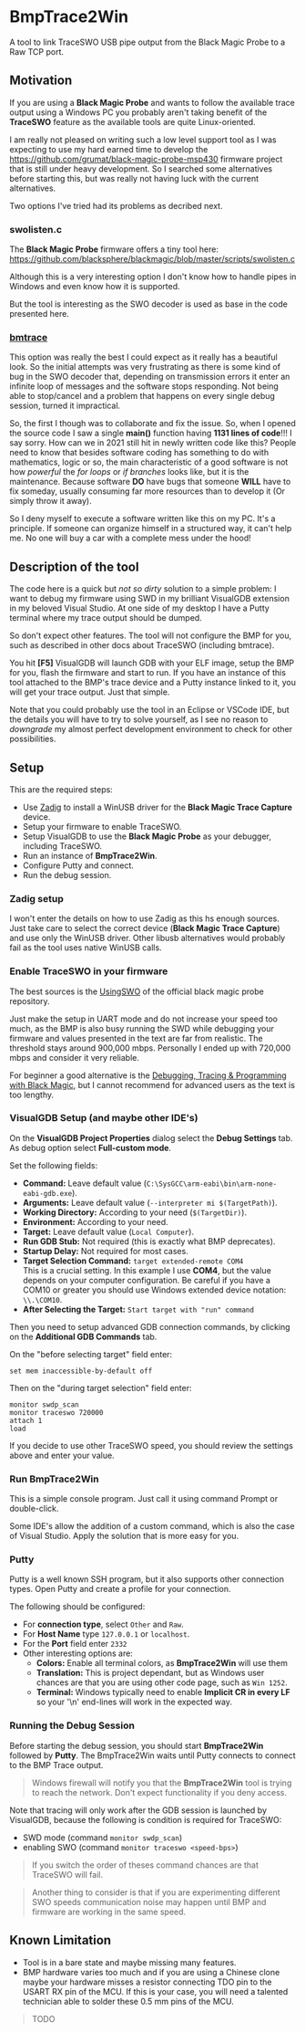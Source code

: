 # BmpTrace2Win

A tool to link TraceSWO USB pipe output from the Black Magic Probe to a Raw TCP port.


## Motivation

If you are using a **Black Magic Probe** and wants to follow the available trace output using
a Windows PC you probably aren't taking benefit of the **TraceSWO** feature as the available 
tools are quite Linux-oriented.

I am really not pleased on writing such a low level support tool as I was expecting to use my 
hard earned time to develop the https://github.com/grumat/black-magic-probe-msp430 firmware 
project that is still under heavy development. So I searched some alternatives before starting 
this, but was really not having luck with the current alternatives.

Two options I've tried had its problems as decribed next.


### swolisten.c

The **Black Magic Probe** firmware offers a tiny tool here: 
https://github.com/blacksphere/blackmagic/blob/master/scripts/swolisten.c

Although this is a very interesting option I don't know how to handle pipes in Windows and
even know how it is supported.

But the tool is interesting as the SWO decoder is used as base in the code presented here.


### [bmtrace](https://github.com/compuphase/Black-Magic-Probe-Book)

This option was really the best I could expect as it really has a beautiful look.
So the initial attempts was very frustrating as there is some kind of bug in the SWO
decoder that, depending on transmission errors it enter an infinite loop of messages and 
the software stops responding. Not being able to stop/cancel and a problem that happens on 
every single debug session, turned it impractical.

So, the first I though was to collaborate and fix the issue. So, when I opened the source 
code I saw a single **main()** function having **1131 lines of code**!!! I say sorry.
How can we in 2021 still hit in newly written code like this? People need to know that
besides software coding has something to do with mathematics, logic or so, the main 
characteristic of a good software is not how *powerful* the *for loops* or *if branches* 
looks like, but it is the maintenance. Because software **DO** have bugs that someone 
**WILL** have to fix someday, usually consuming far more resources than to develop it
(Or simply throw it away).

So I deny myself to execute a software written like this on my PC. It's a principle. If 
someone can organize himself in a structured way, it can't help me. No one will buy a car
with a complete mess under the hood!


## Description of the tool

The code here is a quick but *not so dirty* solution to a simple problem: I want to debug
my firmware using SWD in my brilliant VisualGDB extension in my beloved Visual Studio.
At one side of my desktop I have a Putty terminal where my trace output should be dumped.

So don't expect other features. The tool will not configure the BMP for you, such as 
described in other docs about TraceSWO (including bmtrace).

You hit **[F5]** VisualGDB will launch GDB with your ELF image, setup the BMP for you,
flash the firmware and start to run. If you have an instance of this tool attached to
the BMP's trace device and a Putty instance linked to it, you will get your trace output.
Just that simple.

Note that you could probably use the tool in an Eclipse or VSCode IDE, but the details
you will have to try to solve yourself, as I see no reason to *downgrade* my almost 
perfect development environment to check for other possibilities.


## Setup

This are the required steps:
- Use [Zadig](https://zadig.akeo.ie/) to install a WinUSB driver for the 
**Black Magic Trace Capture** device.
- Setup your firmware to enable TraceSWO.
- Setup VisualGDB to use the **Black Magic Probe** as your debugger, including TraceSWO.
- Run an instance of **BmpTrace2Win**.
- Configure Putty and connect.
- Run the debug session.


### Zadig setup

I won't enter the details on how to use Zadig as this hs enough sources.
Just take care to select the correct device (**Black Magic Trace Capture**) and use
only the WinUSB driver. Other libusb alternatives would probably fail as the tool
uses native WinUSB calls.


### Enable TraceSWO in your firmware

The best sources is the [UsingSWO](https://github.com/blacksphere/blackmagic/blob/master/UsingSWO)
of the official black magic probe repository.

Just make the setup in UART mode and do not increase your speed too much, as the BMP 
is also busy running the SWD while debugging your firmware and values presented in 
the text are far from realistic. The threshold stays around 900,000 mbps. Personally
I ended up with 720,000 mbps and consider it very reliable.

For beginner a good alternative is the [Debugging, Tracing & Programming with Black Magic](https://github.com/compuphase/Black-Magic-Probe-Book/blob/master/BlackMagicProbe.pdf),
but I cannot recommend for advanced users as the text is too lengthy.


### VisualGDB Setup (and maybe other IDE's)

On the **VisualGDB Project Properties** dialog select the **Debug Settings** tab.
As debug option select **Full-custom mode**.

Set the following fields:
- **Command:** Leave default value (`C:\SysGCC\arm-eabi\bin\arm-none-eabi-gdb.exe`).
- **Arguments:** Leave default value (`--interpreter mi $(TargetPath)`).
- **Working Directory:** According to your need (`$(TargetDir)`).
- **Environment:** According to your need.
- **Target:** Leave default value (`Local Computer`).
- **Run GDB Stub:** Not required (this is exactly what BMP deprecates).
- **Startup Delay:** Not required for most cases.
- **Target Selection Command:** `target extended-remote COM4`  
This is a crucial setting. In this example I use **COM4**, but the value depends on your 
computer configuration. Be careful if you have a COM10 or greater you should use Windows 
extended device notation: `\\.\COM10`.
- **After Selecting the Target:** `Start target with "run" command`

Then you need to setup advanced GDB connection commands, by clicking on the 
**Additional GDB Commands** tab.

On the "before selecting target" field enter:
```
set mem inaccessible-by-default off
```

Then on the "during target selection" field enter:
```
monitor swdp_scan
monitor traceswo 720000
attach 1
load
```

If you decide to use other TraceSWO speed, you should review the settings above and enter
your value.


### Run BmpTrace2Win

This is a simple console program. Just call it using command Prompt or double-click.

Some IDE's allow the addition of a custom command, which is also the case of Visual 
Studio. Apply the solution that is more easy for you.


### Putty

Putty is a well known SSH program, but it also supports other connection types.
Open Putty and create a profile for your connection.

The following should be configured:
- For **connection type**, select `Other` and `Raw`.
- For **Host Name** type `127.0.0.1` or `localhost`.
- For the **Port** field enter `2332`
- Other interesting options are:
  - **Colors:** Enable all terminal colors, as **BmpTrace2Win** will use them
  - **Translation:** This is project dependant, but as Windows user chances are that 
  you are using other code page, such as `Win 1252`.
  - **Terminal:** Windows typically need to enable **Implicit CR in every LF** so
  your '\n' end-lines will work in the expected way.


### Running the Debug Session

Before starting the debug session, you should start **BmpTrace2Win** followed by 
**Putty**. The BmpTrace2Win waits until Putty connects to connect to the 
BMP Trace output.

> Windows firewall will notify you that the **BmpTrace2Win** tool is trying to 
> reach the network. Don't expect functionality if you deny access.

Note that tracing will only work after the GDB session is launched by VisualGDB, 
because the following is condition is required for TraceSWO:
- SWD mode (command `monitor swdp_scan`)
- enabling SWO (command `monitor traceswo <speed-bps>`)

> If you switch the order of theses command chances are that TraceSWO will fail.

> Another thing to consider is that if you are experimenting different SWO speeds
> communication noise may happen until BMP and firmware are working in the same speed.


## Known Limitation

- Tool is in a bare state and maybe missing many features.
- BMP hardware varies too much and if you are using a Chinese clone maybe your 
hardware misses a resistor connecting TDO pin to the USART RX pin of the MCU. If
this is your case, you will need a talented technician able to solder these 
0.5 mm pins of the MCU.

> TODO


